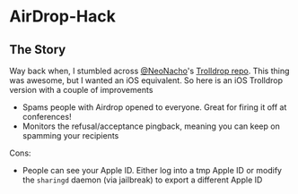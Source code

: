 # AirDrop-Hack


## The Story

Way back when, I stumbled across [@NeoNacho](https://twitter.com/NeoNacho)'s [Trolldrop repo](https://github.com/neonichu/trolldrop). This thing was awesome, but I wanted an iOS equivalent. So here is an iOS Trolldrop version with a couple of improvements

* Spams people with Airdrop opened to everyone. Great for firing it off at conferences! 
* Monitors the refusal/acceptance pingback, meaning you can keep on spamming your recipients


Cons:
 * People can see your Apple ID. Either log into a tmp Apple ID or modify the `sharingd` daemon (via jailbreak) to export a different Apple ID
